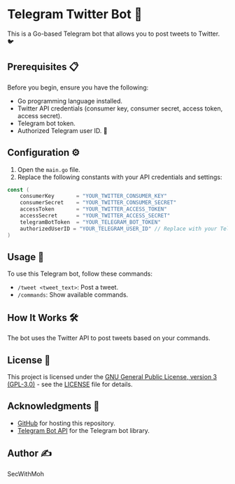 # Telegram Twitter Bot 🤖

This is a Go-based Telegram bot that allows you to post tweets to Twitter. 🐦

## Prerequisites 📋

Before you begin, ensure you have the following:

- Go programming language installed.
- Twitter API credentials (consumer key, consumer secret, access token, access secret).
- Telegram bot token.
- Authorized Telegram user ID. 👤

## Configuration ⚙️

1. Open the `main.go` file.
2. Replace the following constants with your API credentials and settings:

```go
const (
    consumerKey       = "YOUR_TWITTER_CONSUMER_KEY"
    consumerSecret    = "YOUR_TWITTER_CONSUMER_SECRET"
    accessToken       = "YOUR_TWITTER_ACCESS_TOKEN"
    accessSecret      = "YOUR_TWITTER_ACCESS_SECRET"
    telegramBotToken  = "YOUR_TELEGRAM_BOT_TOKEN"
    authorizedUserID = "YOUR_TELEGRAM_USER_ID" // Replace with your Telegram User ID
)

```


## Usage 🚀

To use this Telegram bot, follow these commands:

- `/tweet <tweet_text>`: Post a tweet.
- `/commands`: Show available commands.

## How It Works 🛠️

The bot uses the Twitter API to post tweets based on your commands.

## License 📜

This project is licensed under the [GNU General Public License, version 3 (GPL-3.0)](LICENSE) - see the [LICENSE](LICENSE) file for details.

## Acknowledgments 🙌

- [GitHub](https://github.com) for hosting this repository.
- [Telegram Bot API](https://github.com/go-telegram-bot-api/telegram-bot-api) for the Telegram bot library.

## Author ✍️

SecWithMoh




